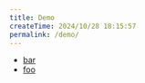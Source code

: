 ```yaml
---
title: Demo
createTime: 2024/10/28 18:15:57
permalink: /demo/
---
```


- [bar](./bar.md)
- [foo](./foo.md)
